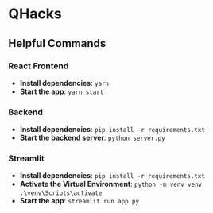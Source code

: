 # QHacks

## **Helpful Commands**

### **React Frontend**
- **Install dependencies**: `yarn`
- **Start the app**: `yarn start`

### **Backend**
- **Install dependencies**: `pip install -r requirements.txt`
- **Start the backend server**: `python server.py`

### **Streamlit**
- **Install dependencies**: `pip install -r requirements.txt`
- **Activate the Virtual Environment**: `python -m venv venv`
`.\venv\Scripts\activate`
- **Start the app**: `streamlit run app.py`
